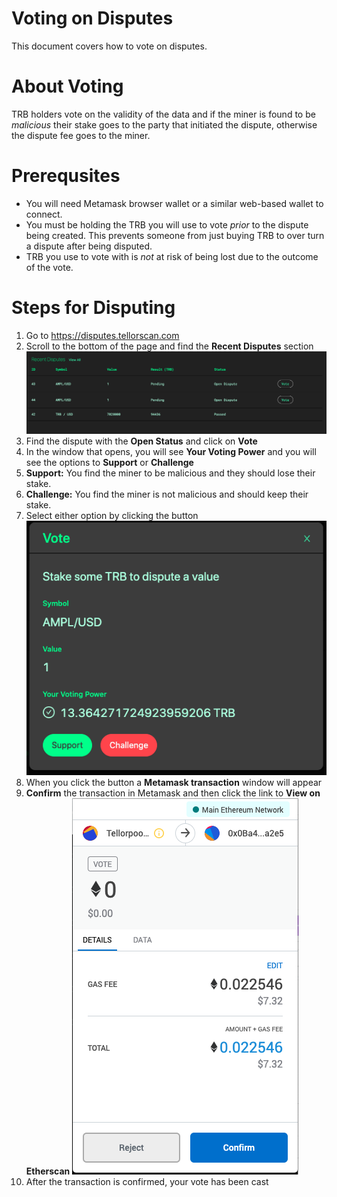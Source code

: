 # Voting on Disputes
This document covers how to vote on disputes.

# About Voting
TRB holders vote on the validity of the data and if the miner is found to be _malicious_ their stake goes to the party that initiated the dispute, otherwise the dispute fee goes to the miner.

# Prerequsites
* You will need Metamask browser wallet or a similar web-based wallet to connect.
* You must be holding the TRB you will use to vote _prior_ to the dispute being created. This prevents someone from just buying TRB to over turn a dispute after being disputed.
* TRB you use to vote with is _not_ at risk of being lost due to the outcome of the vote.

# Steps for Disputing
1. Go to https://disputes.tellorscan.com
2. Scroll to the bottom of the page and find the **Recent Disputes** section
![Recent Disputes](./img/recentDisputes.png)
3. Find the dispute with the **Open Status** and click on **Vote**
4. In the window that opens, you will see **Your Voting Power** and you will see the options to **Support** or **Challenge**
  1. **Support:** You find the miner to be malicious and they should lose their stake.
  2. **Challenge:** You find the miner is not malicious and should keep their stake.
5. Select either option by clicking the button
![Vote](./img/vote.png)
6. When you click the button a **Metamask transaction** window will appear
7. **Confirm** the transaction in Metamask and then click the link to **View on Etherscan**
![Confirm](./img/metamask.png)
8. After the transaction is confirmed, your vote has been cast

